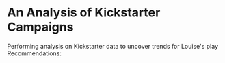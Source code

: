 # An Analysis of Kickstarter Campaigns
Performing analysis on Kickstarter data to uncover trends for Louise's play
Recommendations:
